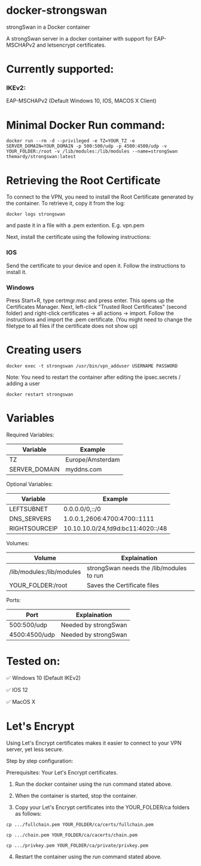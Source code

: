 # docker-strongswan
strongSwan in a Docker container

A strongSwan server in a docker container with support for EAP-MSCHAPv2 and letsencrypt certificates.

<h1>Currently supported:</h1>

<h3>IKEv2:</h3>

EAP-MSCHAPv2 (Default Windows 10, IOS, MACOS X Client)

<h1>Minimal Docker Run command:</h1>

```
docker run --rm -d --privileged -e TZ=YOUR_TZ -e SERVER_DOMAIN=YOUR_DOMAIN -p 500:500/udp -p 4500:4500/udp -v YOUR_FOLDER:/root -v /lib/modules:/lib/modules --name=strongSwan themardy/strongswan:latest
```

<h1>Retrieving the Root Certificate</h1>

To connect to the VPN, you need to install the Root Certificate generated by the container. To retrieve it, copy it from the log:

```
docker logs strongswan
```

and paste it in a file with a .pem extention. E.g. vpn.pem

Next, install the certificate using the following instructions:

<h3>IOS</h3> 

Send the certificate to your device and open it. Follow the instructions to install it.

<h3>Windows</h3> 
  
Press Start+R, type certmgr.msc and press enter. This opens up the Certificates Manager. Next, left-click "Trusted Root Certificates" (second folder) and right-click certificates -> all actions -> import. Follow the instructions and import the .pem certificate. (You might need to change the filetype to all files if the certificate does not show up)

<h1>Creating users</h1>

```
docker exec -t strongswan /usr/bin/vpn_adduser USERNAME PASSWORD
```

Note: You need to restart the container after editing the ipsec.secrets / adding a user

```
docker restart strongswan
```

<h1>Variables</h1>

Required Variables:

| Variable  | Example |
| ------------- | ------------- |
| TZ  |  Europe/Amsterdam  |
| SERVER_DOMAIN  |  myddns.com |


Optional Variables:

| Variable  | Example |
| ------------- | ------------- |
| LEFTSUBNET  |  0.0.0.0/0,::/0  |
| DNS_SERVERS  |  1.0.0.1,2606:4700:4700::1111 |
| RIGHTSOURCEIP  |  10.10.10.0/24,fd9d:bc11:4020::/48 |

Volumes:

| Volume  | Explaination |
| ------------- | ------------- |
| /lib/modules:/lib/modules  |  strongSwan needs the /lib/modules to run  |
| YOUR_FOLDER:/root  |  Saves the Certificate files |

Ports: 

| Port  | Explaination |
| ------------- | ------------- |
| 500:500/udp  |  Needed by strongSwan  |
| 4500:4500/udp  |  Needed by strongSwan |


<h1>Tested on:</h1>

:white_check_mark: Windows 10 (Default IKEv2)

:white_check_mark: IOS 12

:white_check_mark: MacOS X

<h1>Let's Encrypt</h1>

Using Let's Encrypt certificates makes it easier to connect to your VPN server, yet less secure.

Step by step configuration:

Prerequisites: Your Let's Encrypt certificates.

1) Run the docker container using the run command stated above.

2) When the container is started, stop the container.

3) Copy your Let's Encrypt certificates into the YOUR_FOLDER/ca folders as follows:

```
cp .../fullchain.pem YOUR_FOLDER/ca/certs/fullchain.pem

cp .../chain.pem YOUR_FOLDER/ca/cacerts/chain.pem

cp .../privkey.pem YOUR_FOLDER/ca/private/privkey.pem
```
4) Restart the container using the run command stated above.
